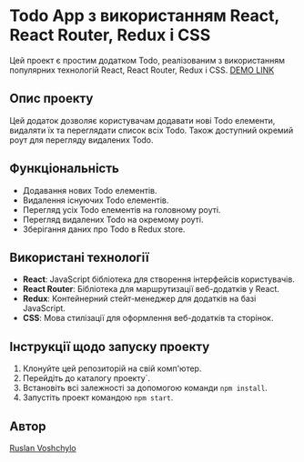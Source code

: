 # Todo App з використанням React, React Router, Redux і CSS

Цей проект є простим додатком Todo, реалізованим з використанням популярних технологій React, React Router, Redux і CSS.
[DEMO LINK](https://simple-todo-app-coral.vercel.app/)
## Опис проекту

Цей додаток дозволяє користувачам додавати нові Todo елементи, видаляти їх та переглядати список всіх Todo. Також доступний окремий роут для перегляду видалених Todo.

## Функціональність

- Додавання нових Todo елементів.
- Видалення існуючих Todo елементів.
- Перегляд усіх Todo елементів на головному роуті.
- Перегляд видалених Todo на окремому роуті.
- Зберігання даних про Todo в Redux store.

## Використані технології

- **React**: JavaScript бібліотека для створення інтерфейсів користувачів.
- **React Router**: Бібліотека для маршрутизації веб-додатків у React.
- **Redux**: Контейнерний стейт-менеджер для додатків на базі JavaScript.
- **CSS**: Мова стилізації для оформлення веб-додатків та сторінок.

## Інструкції щодо запуску проекту

1. Клонуйте цей репозиторій на свій комп'ютер.
2. Перейдіть до каталогу проекту`.
3. Встановіть всі залежності за допомогою команди `npm install`.
4. Запустіть проект командою `npm start`.

## Автор
[Ruslan Voshchylo](https://github.com/rvoshchylo)
